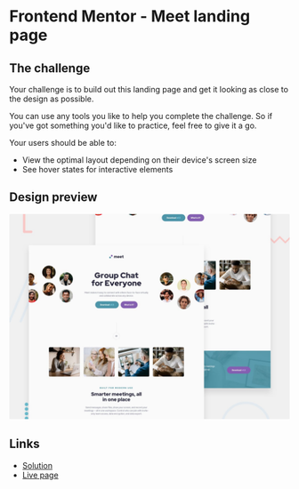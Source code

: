 # Frontend Mentor - Meet landing page

## The challenge

Your challenge is to build out this landing page and get it looking as close to the design as possible.

You can use any tools you like to help you complete the challenge. So if you've got something you'd like to practice, feel free to give it a go.

Your users should be able to:

- View the optimal layout depending on their device's screen size
- See hover states for interactive elements

## Design preview

![Design preview](./img/preview.jpg)

## Links

- [Solution](https://www.frontendmentor.io/solutions/meet-landing-page-9XyogGy1rx)
- [Live page](https://edvvarrd.github.io/fm-solution-3)
